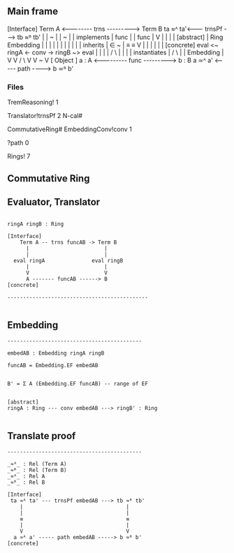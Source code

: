 
## Main frame

[Interface]             Term A <-------- trns ---------> Term B    ta ≈ᴬ ta'<--- trnsPf ---> tb ≈ᴮ tb'
    |                     |               ~                |          |            ~            |
    | implements          |              func              |          |           func          |
    V                     |                                |          |                         |
[abstract]                |     Ring   Embedding           |          |                         |
    |                     |       |        |               |          |                         |
    | inherits            |       ∈        ~               |          ≡                         ≡
    V                     |       |        |               |          |                         |
[concrete]              eval <~ ringA <- conv -> ringB ~> eval        |                         |
    |                     |    /                      \    |          |                         |
    | instantiates        |   /                        \   |          |        Embedding        |
    V                     V  /                          \  V          V            ~            V
[ Object ]              a : A <--------- func ---------> b : B     a ≃ᴬ a' <----- path ----> b ≃ᴮ b'


### Files

TremReasoning! 1

Translator!trnsPf 2
N-cal#

CommutativeRing#
EmbeddingConv!conv 1

?path 0

Rings! 7


## Commutative Ring




## Evaluator, Translator 

```block

ringA ringB : Ring

[Interface]
    Term A -- trns funcAB -> Term B
      |                        |
      |                        |
  eval ringA               eval ringB
      |                        |
      V                        V
      A ------- funcAB ------> B
[concrete]

---------------------------------------------


```

## Embedding

```block
-------------------------------------------

embedAB : Embedding ringA ringB

funcAB = Embedding.EF embedAB


B' = Σ A (Embedding.EF funcAB) -- range of EF


[abstract]   
ringA : Ring --- conv embedAB ---> ringB' : Ring


```
## Translate proof

```block
-------------------------------------------

_≈ᴬ_ : Rel (Term A)
_≈ᴮ_ : Rel (Term B)
_≃ᴬ_ : Rel A
_≃ᴮ_ : Rel B

[Interface]
 ta ≈ᴬ ta' --- trnsPf embedAB ---> tb ≈ᴮ tb'
    |                                 | 
    |                                 |
    ≡                                 ≡
    |                                 |
    V                                 V
  a ≃ᴬ a' ----- path embedAB -----> b ≃ᴮ b'
[concrete]



```